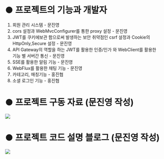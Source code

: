 # ● 프로젝트의 기능과 개발자
  1. 회원 관리 시스템 - 문진영
  2. cors 설정과 WebMvcConfigurer를 통한 proxy 설정 - 문진영
  3. JWT를 쿠키에보관 함으로써 발생하는 보안 취약점인 csrf 설정과 Cookie의 HttpOnly,Secure 설정 - 문진영
  4. API Gateway의 역할을 하는 JWT를 활용한 인증/인가 와 WebClient를 활용한 기능 별 서버간 통신 - 문진영
  5. SSE를 활용한 알림 기능 - 문진영
  6. WebFlux를 활용한 채팅 기능 - 문진영
  6. 카테고리, 매칭기능 - 홍진협
  7. 소셜 로그인 기능 - 홍진협

# ● 프로젝트 구동 자료 (문진영 작성)
<a href="https://velog.io/@answlsdud98/%ED%94%84%EB%A1%9C%EC%A0%9D%ED%8A%B8-%EC%8B%A4%EC%A0%9C-%EA%B5%AC%EB%8F%99-%EC%9E%90%EB%A3%8C"><img src="https://img.shields.io/badge/Velog-3DDC84?style=flat-square&logo=Blogger&logoColor=white"/></a>

# ● 프로젝트 코드 설명 블로그 (문진영 작성)
<a href="https://velog.io/@answlsdud98/series/%ED%8C%8C%EC%9D%B4%EB%84%90-%ED%94%84%EB%A1%9C%EC%A0%9D%ED%8A%B8"><img src="https://img.shields.io/badge/Velog-3DDC84?style=flat-square&logo=Blogger&logoColor=white"/></a>
